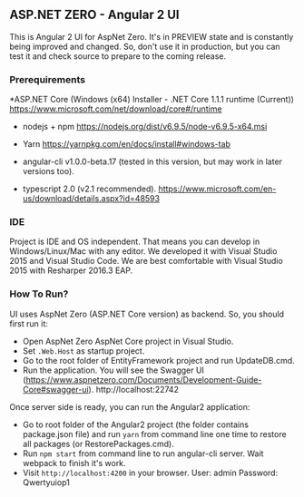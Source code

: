 ## ASP.NET ZERO - Angular 2 UI

This is Angular 2 UI for AspNet Zero. It's in PREVIEW state and is constantly being improved and changed.
So, don't use it in production, but you can test it and check source to prepare to the coming release.

### Prerequirements

*ASP.NET Core (Windows (x64) Installer - .NET Core 1.1.1 runtime (Current))
https://www.microsoft.com/net/download/core#/runtime

* nodejs + npm
https://nodejs.org/dist/v6.9.5/node-v6.9.5-x64.msi

* Yarn
https://yarnpkg.com/en/docs/install#windows-tab

* angular-cli v1.0.0-beta.17 (tested in this version, but may work in later versions too).

* typescript 2.0 (v2.1 recommended).
https://www.microsoft.com/en-us/download/details.aspx?id=48593

### IDE

Project is IDE and OS independent. That means you can develop in Windows/Linux/Mac with any editor.
We developed it with Visual Studio 2015 and Visual Studio Code.
We are best comfortable with Visual Studio 2015 with Resharper 2016.3 EAP.

### How To Run?

UI uses AspNet Zero (ASP.NET Core version) as backend. So, you should first run it:

* Open AspNet Zero AspNet Core project in Visual Studio.
* Set ``.Web.Host`` as startup project.
* Go to the root folder of EntityFramework project and run UpdateDB.cmd.
* Run the application. You will see the Swagger UI (https://www.aspnetzero.com/Documents/Development-Guide-Core#swagger-ui).
  http://localhost:22742

Once server side is ready, you can run the Angular2 application:

* Go to root folder of the Angular2 project (the folder contains package.json file) and run ``yarn`` from command line one time to restore all packages (or RestorePackages.cmd).
* Run ``npm start`` from command line to run angular-cli server. Wait webpack to finish it's work.
* Visit ``http://localhost:4200`` in your browser.
  User: admin
  Password: Qwertyuiop1